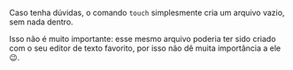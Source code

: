 Caso tenha dúvidas, o comando `touch` simplesmente cria um arquivo vazio, sem nada dentro.

Isso não é muito importante: esse mesmo arquivo poderia ter sido criado com o seu editor de texto favorito, por isso não dê muita importância a ele :wink:. 